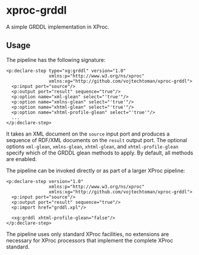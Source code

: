xproc-grddl
===========

A simple GRDDL implementation in XProc.

Usage
-----

The pipeline has the following signature:

    <p:declare-step type="xg:grddl" version="1.0"
                    xmlns:p="http://www.w3.org/ns/xproc"
                    xmlns:xg="http://github.com/vojtechtoman/xproc-grddl">
      <p:input port="source"/>
      <p:output port="result" sequence="true"/>
      <p:option name="xml-glean" select="'true'"/>
      <p:option name="xmlns-glean" select="'true'"/>
      <p:option name="xhtml-glean" select="'true'"/>
      <p:option name="xhtml-profile-glean" select="'true'"/>
      ...
    </p:declare-step>

It takes an XML document on the `source` input port and produces a sequence of RDF/XML documents on the `result` output port. The optional options `xml-glean`, `xmlns-glean`, `xhtml-glean`, and `xhtml-profile-glean` specify which of the GRDDL glean methods to apply. By default, all methods are enabled.

The pipeline can be invoked directly or as part of a larger XProc pipeline:

    <p:declare-step version="1.0"
                    xmlns:p="http://www.w3.org/ns/xproc"
                    xmlns:xg="http://github.com/vojtechtoman/xproc-grddl">
      <p:input port="source"/>
      <p:output port="result" sequence="true"/>
      <p:import href="grddl.xpl"/>

      <xg:grddl xhtml-profile-glean="false"/>
    </p:declare-step>

The pipeline uses only standard XProc facilities, no extensions are necessary for XProc processors that implement the complete XProc standard.

